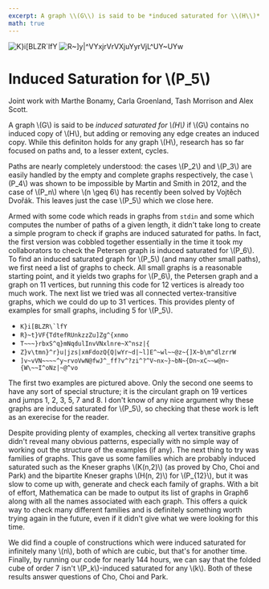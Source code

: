 ```yaml
---
excerpt: A graph \\(G\\) is said to be *induced saturated for \\(H\\)* if \\(G\\) contains no induced copy of \\(H\\), but adding or removing any edge creates an induced copy. We give some graphs which are induced saturated for \\(P_5\\).
math: true
---
```


<div class="content" markdown="1">

<div class="flex-share">
    <img src="/images/2020-05-22-induced-saturation-for-paths/K%7Di%5BBLZR%60lfY.svg" alt="K}i[BLZR`lfY" title="K}i[BLZR`lfY">
    <img src="/images/2020-05-22-induced-saturation-for-paths/circulant(19,1,2,3,5,7,8).svg" alt="R~]y|^VYxjrVrVXjuYyrVjL^UY~UYw" title="R~]y|^VYxjrVrVXjuYyrVjL^UY~UYw">
</div>

# Induced Saturation for \\(P_5\\)

<span class="hint">Joint work with Marthe Bonamy, Carla Groenland, Tash Morrison and Alex Scott.</span>

A graph \\(G\\) is said to be *induced saturated for \\(H\\)* if \\(G\\) contains no induced copy of \\(H\\), but adding or removing any edge creates an induced copy. While this definiton holds for any graph \\(H\\), research has so far focused on paths and, to a lesser extent, cycles.

Paths are nearly completely understood: the cases \\(P_2\\) and \\(P_3\\) are easily handled by the empty and complete graphs respectively, the case \\(P_4\\) was shown to be impossible by Martin and Smith in 2012, and the case of \\(P_n\\) where \\(n \geq 6\\) has recently been solved by Vojtěch Dvořák. This leaves just the case \\(P_5\\) which we close here.

Armed with some code which reads in graphs from `stdin` and some which computes the number of paths of a given length, it didn't take long to create a simple program to check if graphs are induced saturated for paths. In fact, the first version was cobbled together essentially in the time it took my collaborators to check the Petersen graph is induced saturated for \\(P_6\\). To find an induced saturated graph for \\(P_5\\) (and many other small paths), we first need a list of graphs to check. All small graphs is a reasonable starting point, and it yields two graphs for \\(P_6\\), the Petersen graph and a graph on 11 vertices, but running this code for 12 vertices is already too much work. The next list we tried was all connected vertex-transitive graphs, which we could do up to 31 vertices. This provides plenty of examples for small graphs, including 5 for \\(P_5\\). 

- ``K}i[BLZR\`lfY``
- `R}~t}VF{TdtefRUnkzzZu]Zg^{xnmo`
- `T~~~}rbxS^q}mNqdulInvVNxlnre~X^nsz|{`
- `Z}v\tmn}^r}u|jzs|xmFdozQ{Q|wYr~d|~l]E^~wl~~@z~{]X~b\m^dlzrrW`
- `]v~vVN~~~~^y~rvoVwN@fwJ^_ff?v^?zi^?^V~nx~}~bN~{Dn~xC~~w@n~{W\~~I^oNz|~@^vo`

The first two examples are pictured above. Only the second one seems to have any sort of special structure; it is the circulant graph on 19 vertices and jumps 1, 2, 3, 5, 7 and 8. I don't know of any nice argument why these graphs are induced saturated for \\(P_5\\), so checking that these work is left as an exerecise for the reader.

Despite providing plenty of examples, checking all vertex transitive graphs didn't reveal many obvious patterns, especially with no simple way of working out the structure of the examples (if any). The next thing to try was families of graphs. This gave us some families which are probably induced saturated such as the Kneser graphs \\(K(n,2)\\) (as proved by Cho, Choi and Park) and the bipartite Kneser graphs \\(H(n, 2)\\) for \\(P_{12}\\), but it was slow to come up with, generate and check each family of graphs. With a bit of effort, Mathematica can be made to output its list of graphs in Graph6 along with all the names associated with each graph. This offers a quick way to check many different families and is definitely something worth trying again in the future, even if it didn't give what we were looking for this time. 

We did find a couple of constructions which were induced saturated for infinitely many \\(n\\), both of which are cubic, but that's for another time. Finally, by running our code for nearly 144 hours, we can say that the folded cube of order 7 isn't \\(P_k\\)-induced saturated for any \\(k\\). Both of these results answer questions of Cho, Choi and Park.
</div>
